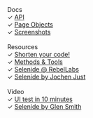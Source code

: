 <div class="left-menu">
  <div>Docs</div>
  <div>✓ <a href="/documentation.html">API</a></div>
  <div>✓ <a href="/documentation/page-objects.html">Page Objects</a></div>
  <div>✓ <a href="/documentation/screenshots.html">Screenshots</a></div>

  <br/>
  <div>Resources</div>
  <div>✓ <a href="http://prezi.com/d18jggopjyaj/selenide-shorten-your-code/" target="_blank">Shorten your code!</a></div>
  <div>✓ <a href="http://www.methodsandtools.com/tools/selenide.php" target="_blank">Methods & Tools</a></div>
  <div>✓ <a href="http://zeroturnaround.com/rebellabs/if-you-use-selenium-for-browser-based-ui-acceptance-testing-you-might-like-selenide/" target="_blank">Selenide @ RebelLabs</a></div>
  <div>✓ <a href="http://www.avono.de/blog/funktionale-tests-von-webanwendungen-mit-selenide" target="_blank">Selenide by Jochen Just</a></div>

  <br/>
  <div>Video</div>
  <div>✓ <a class="video" href="//vimeo.com/107647158">UI test in 10 minutes</a></div>
  <div>✓ <a class="video" href="//www.youtube.com/watch?v=6LW4h5y6Iw4">Selenide by Glen Smith</a></div>
</div>